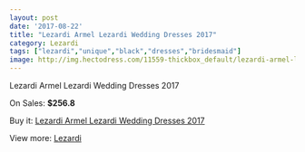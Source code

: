 ```yaml
---
layout: post
date: '2017-08-22'
title: "Lezardi Armel Lezardi Wedding Dresses 2017"
category: Lezardi
tags: ["lezardi","unique","black","dresses","bridesmaid"]
image: http://img.hectodress.com/11559-thickbox_default/lezardi-armel-lezardi-wedding-dresses-2013.jpg
---
```

Lezardi Armel Lezardi Wedding Dresses 2017

On Sales: **$256.8**
<a href="https://www.hectodress.com/lezardi/5700-lezardi-armel-lezardi-wedding-dresses-2013.html"><amp-img layout="responsive" width="600" height="600" src="//img.hectodress.com/11559-thickbox_default/lezardi-armel-lezardi-wedding-dresses-2013.jpg" alt="Lezardi Armel Lezardi Wedding Dresses 2017 0" /></a>
<a href="https://www.hectodress.com/lezardi/5700-lezardi-armel-lezardi-wedding-dresses-2013.html"><amp-img layout="responsive" width="600" height="600" src="//img.hectodress.com/11560-thickbox_default/lezardi-armel-lezardi-wedding-dresses-2013.jpg" alt="Lezardi Armel Lezardi Wedding Dresses 2017 1" /></a>

Buy it: [Lezardi Armel Lezardi Wedding Dresses 2017](https://www.hectodress.com/lezardi/5700-lezardi-armel-lezardi-wedding-dresses-2013.html "Lezardi Armel Lezardi Wedding Dresses 2017")

View more: [Lezardi](https://www.hectodress.com/97-lezardi "Lezardi")